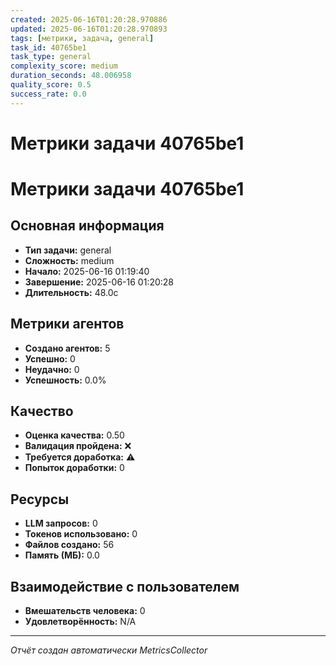 ```yaml
---
created: 2025-06-16T01:20:28.970886
updated: 2025-06-16T01:20:28.970893
tags: [метрики, задача, general]
task_id: 40765be1
task_type: general
complexity_score: medium
duration_seconds: 48.006958
quality_score: 0.5
success_rate: 0.0
---
```


# Метрики задачи 40765be1

# Метрики задачи 40765be1

## Основная информация
- **Тип задачи:** general
- **Сложность:** medium
- **Начало:** 2025-06-16 01:19:40
- **Завершение:** 2025-06-16 01:20:28
- **Длительность:** 48.0с

## Метрики агентов
- **Создано агентов:** 5
- **Успешно:** 0
- **Неудачно:** 0
- **Успешность:** 0.0%

## Качество
- **Оценка качества:** 0.50
- **Валидация пройдена:** ❌
- **Требуется доработка:** ⚠️
- **Попыток доработки:** 0

## Ресурсы
- **LLM запросов:** 0
- **Токенов использовано:** 0
- **Файлов создано:** 56
- **Память (МБ):** 0.0

## Взаимодействие с пользователем
- **Вмешательств человека:** 0
- **Удовлетворённость:** N/A

---
*Отчёт создан автоматически MetricsCollector*
